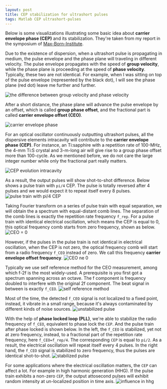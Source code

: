 ```yaml
---
layout: post
title: CEP stabilization for ultrashort pulses
tags: Matlab CEP ultrashort-pulses
---
```


Below is some visualizations illustrating some basic idea about **carrier envelope phase (CEP)** and its stabilization. They're taken from my report in the symposium of [Max-Born-Institute](https://www.mbi-berlin.de/).

Due to the existence of dispersion, when a ultrashort pulse is propagating in medium, the pulse envelope and the phase plane will traveling in different velocity. The pulse envelope propagates with the speed of **group velocity**, while the phase plane is proceeding at the speed of **phase velocity**. Typically, these two are not identical. For example, when I was sitting on top of the pulse envelope (represented by the black dot), I will see the phase plane (red dot) leave me further and further.

![the difference between group velocity and phase velocity](https://ws2.sinaimg.cn/large/006tNbRwgy1fvg1d7ekzeg30go055gwu.gif)

After a short distance, the phase plane will advance the pulse envelope by an offset, which is called **group phase offset**, and the fractional part is called **carrier envelope offset (CEO)**. 

![carrier envelope phase](https://ws1.sinaimg.cn/large/006tNbRwgy1fvfjuod9a6j315u0c3gnw.jpg)

For an optical oscillator continuously outputting ultrashort pulses, all the dispersive elements intracavity will contribute to the **carrier envelope phase (CEP)**. For instance, an Ti:sapphire with a repetition rate of 100-MHz, the 4-mm Ti:S crystal and 3-m-long air will give rise to a group phase offset more than 100-cycle. As we mentioned before, we do not care the large integer number while only the fractional part really matters.

![CEP evolution intracavity](https://ws4.sinaimg.cn/large/006tNbRwgy1fvg1dohogkg30go0577f2.gif)

As a result, the output pulses will show shot-to-shot difference. Below shows a pulse train with `pi/4` CEP. The pulse is totally reversed after 4 pulses and we would expect it to repeat itself every 8 pulses.
![pulse train with pi/4 CEP](https://ws4.sinaimg.cn/large/006tNbRwgy1fvfjuly07oj30xq0ch0x1.jpg)

Taking Fourier transform on a series of pulse train with equal separation, we will obtain the a spectrum with equal-distant comb lines. The separation of the comb lines is exactly the repetition rate frequency `f_rep`. For a pulse train with identical electrical oscillation, which means the CEP is equal to 0, this optical frequency comb starts from zero frequency, shown as below.
![CEO = 0](https://ws2.sinaimg.cn/large/006tNbRwgy1fvfjuhiry6j31130iv76p.jpg)

However, if the pulses in the pulse train is not identical in electrical oscillation, when the CEP is not zero, the optical frequency comb will start from a radio frequency `f_CEO` instead of zero. We call this frequency **carrier envelope offset frequency**.
![CEO ne 0](https://ws1.sinaimg.cn/large/006tNbRwgy1fvfjudhayzj311b0ivtbe.jpg)

Typically we use self reference method for the CEO measurement, among which f-2f is the most widely-used. A prerequisite is you first got a spectrum spanning across an octave. The f component is frequency doubled to interfere with the original 2f component. The beat signal in between is exactly `f_CEO`.
![self reference method](https://ws4.sinaimg.cn/large/006tNbRwgy1fvfjuyizsuj30od0dpabw.jpg)

Most of the time, the detected `f_CEO` signal is not localized to a fixed point, instead, it vibrate in a small range, because it's always contaminated by different kinds of noise sources.
![unstabilized pulse](https://ws3.sinaimg.cn/large/006tNbRwgy1fvg1d1dloeg30go0ab4qr.gif)

With the help of **phase locked loop (PLL)**, we're able to stabilize the radio frequency of `f_CEO`, equivalent to phase lock the `CEP`. And the pulse train after phase locked is shown below. In the left, the `f_CEO` is stabilized, yet not at zero frequency, instead, to a fractional part of the repetition rate frequency, here `f_CEO=f_rep/4`. The corresponding `CEP` is equal to `pi/2`. As a result, the electrical oscillation will repeat itself every 4 pulses. In the right hand, the `f_CEO` signal is stabilized to zero frequency, thus the pulses are identical shot-to-shot.
![stabilized pulse](https://ws2.sinaimg.cn/large/006tNbRwgy1fvg1dcnnr2g30go08sjzd.gif)


For some applications where the electrical oscillation matters, the `CEP` can affect a lot. For example in high harmonic generation (HHG). If the pulse train exhibits a non-zero `CEP`, the output attosecond pulses will exhibit random intensity at un-localized position in time axis.
![influence in hhg](https://ws3.sinaimg.cn/large/006tNbRwgy1fvg1bwa2i2g30go05z0zb.gif)


